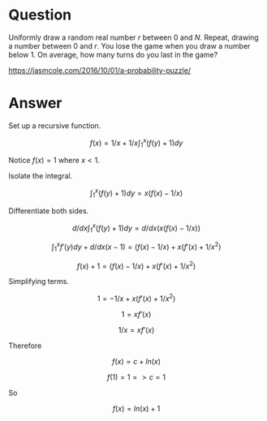 # Question

Uniformly draw a random real number $r$ between $0$ and $N$.
Repeat, drawing a number between $0$ and $r$.
You lose the game when you draw a number below 1.
On average, how many turns do you last in the game?

https://jasmcole.com/2016/10/01/a-probability-puzzle/

# Answer

Set up a recursive function.

$$f(x) = 1/x + 1/x \int_1^x (f(y) + 1) dy$$

Notice $f(x) = 1$ where $x < 1$.

Isolate the integral.

$$\int_1^x (f(y) + 1) dy = x(f(x) - 1/x)$$

Differentiate both sides.

$$d/dx \int_1^x (f(y) + 1) dy = d/dx (x(f(x) - 1/x))$$

$$\int_1^x f'(y) dy + d/dx(x-1) = (f(x) - 1/x) + x(f'(x) + 1/x^2)$$

$$f(x) + 1 = (f(x) - 1/x) + x(f'(x) + 1/x^2)$$

Simplifying terms.

$$1 = - 1/x + x(f'(x) + 1/x^2)$$

$$1 = xf'(x)$$

$$1/x = xf'(x)$$

Therefore 

$$f(x) = c + ln(x)$$

$$f(1) = 1 => c = 1$$

So

$$f(x) = ln(x) + 1$$
